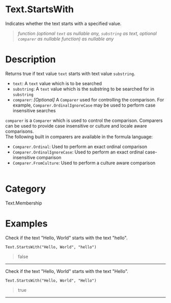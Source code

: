 ﻿# Text.StartsWith
Indicates whether the text starts with a specified value.
> _function (optional <code>text</code> as nullable any, <code>substring</code> as text, optional <code>comparer</code> as nullable function) as nullable any_
# Description 
Returns true if text value <code>text</code> starts with text value <code>substring</code>.
      <ul>
        <li><code>text</code>: <i></i> A <code>text</code> value which is to be searched</li>
        <li><code>substring</code>: <i></i> A <code>text</code> value which is the substring to be searched for in <code>substring</code></li>
        <li><code>comparer</code>: <i>[Optional]</i> A <code>Comparer</code> used for controlling the comparison. For example, <code>Comparer.OrdinalIgnoreCase</code> may be used to perform case insensitive searches</li>
      </ul>
      <div>
        <code>comparer</code> is a <code>Comparer</code> which is used to control the comparison. Comparers can be used to provide case insensitive or culture and locale aware comparisons.
      </div>
      <div>
        The following built in comparers are available in the formula language:
      </div>
      <ul>
        <li><code>Comparer.Ordinal</code>: Used to perform an exact ordinal comparison</li>
        <li><code>Comparer.OrdinalIgnoreCase</code>: Used to perform an exact ordinal case-insensitive comparison</li>
        <li> <code>Comparer.FromCulture</code>: Used to perform a culture aware comparison</li>      
      </ul>

# Category 
Text.Membership
# Examples 
Check if the text "Hello, World" starts with the text "hello".
```
Text.StartsWith("Hello, World", "hello")
```
> false
***
Check if the text "Hello, World" starts with the text "Hello".
```
Text.StartsWith("Hello, World", "Hello")
```
> true
***
